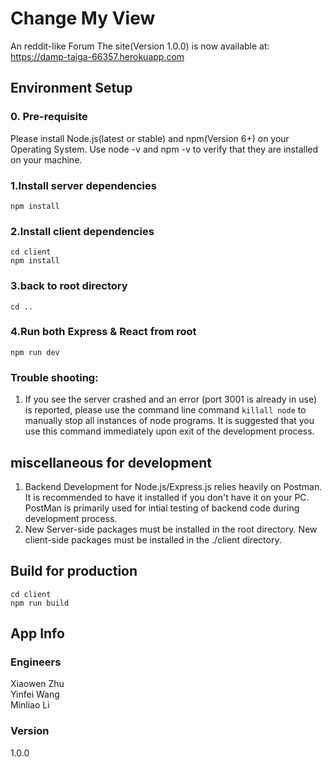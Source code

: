 # Change My View

An reddit-like Forum 
The site(Version 1.0.0) is now available at:
https://damp-taiga-66357.herokuapp.com
## Environment Setup
### 0. Pre-requisite
Please install Node.js(latest or stable) and npm(Version 6+) on your Operating System. Use node -v and npm -v to verify that they are installed on your machine.

### 1.Install server dependencies
`npm install`

### 2.Install client dependencies
`cd client`<br>
`npm install`
### 3.back to root directory
`cd ..`

### 4.Run both Express & React from root
`npm run dev`

### Trouble shooting: 
1. If you see the server crashed and an error (port 3001 is already in use) is reported, please use the command line command `killall node` to manually stop all instances of node programs. It is suggested that you use this command immediately upon exit of the development process.
## miscellaneous for development 
1. Backend Development for Node.js/Express.js relies heavily on Postman. It is recommended to have it installed if you don't have it on your PC. PostMan is primarily used for intial testing of backend code during development process.<br>
2. New Server-side packages must be installed in the root directory. New client-side packages must be installed in the ./client directory.
## Build for production
`cd client`<br>
`npm run build`


## App Info

### Engineers

Xiaowen Zhu<br/>
Yinfei Wang<br/>
Minliao Li

### Version

1.0.0

